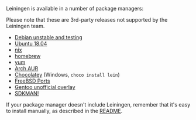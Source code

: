 Leiningen is available in a number of package managers:

Please note that these are 3rd-party releases not supported by the Leiningen team.

* [Debian unstable and testing](https://packages.debian.org/sid/leiningen)
* [Ubuntu 18.04](https://launchpad.net/ubuntu/+source/leiningen-clojure)
* [nix](https://github.com/NixOS/nixpkgs/blob/master/pkgs/development/tools/build-managers/leiningen/default.nix)
* [homebrew](https://github.com/Homebrew/homebrew-core/blob/master/Formula/leiningen.rb)
* [yum](https://apps.fedoraproject.org/packages/leiningen/overview/)
* [Arch AUR](https://aur.archlinux.org/packages/leiningen/)
* [Chocolatey](http://chocolatey.org/packages/lein) (Windows, `choco install lein`)
* [FreeBSD Ports](http://www.freshports.org/devel/leiningen/)
* [Gentoo unofficial overlay](http://gpo.zugaina.org/dev-lang/leiningen-bin)
* [SDKMAN!](http://sdkman.io/)

If your package manager doesn't include Leiningen, remember that it's
easy to install manually, as described in the
[README](https://github.com/technomancy/leiningen/blob/stable/README.md).
